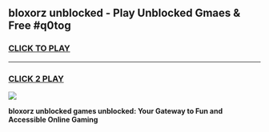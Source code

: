 
## bloxorz unblocked - Play Unblocked Gmaes & Free #q0tog
<h3>
<a href="https://news.freeplayer.one?title=bloxorz_unblocked&ref=24F">CLICK TO PLAY</a></h3>
<hr>

<h3>
<a href="https://news.freeplayer.one?title=bloxorz_unblocked&ref=24F">CLICK 2 PLAY</a>
  
</h3>

<a href="https://news.freeplayer.one?title=bloxorz_unblocked&ref=24F/"><img src="https://clearcache.store/games.png"></a>


**bloxorz unblocked games unblocked: Your Gateway to Fun and Accessible Online Gaming**
